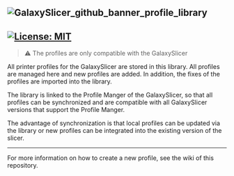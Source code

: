 ![GalaxySlicer_github_banner_profile_library](https://github.com/fr3ak2402/GalaxySlicer-Profile-Library/assets/96239814/1f03e1c8-4790-4d31-8845-48cd146a02a2)
------------------------------------------------
[![License: MIT](https://img.shields.io/badge/License-MIT-yellow.svg)](https://github.com/fr3ak2402/GalaxySlicer-Profile-Library/blob/main/LICENSE)
------------------------------------------------
>⚠️ The profiles are only compatible with the GalaxySlicer

All printer profiles for the GalaxySlicer are stored in this library. All profiles are managed here and new profiles are added. In addition, the fixes of the profiles are imported into the library.

The library is linked to the Profile Manger of the GalaxySlicer, so that all profiles can be synchronized and are compatible with all GalaxySlicer versions that support the Profile Manger.

The advantage of synchronization is that local profiles can be updated via the library or new profiles can be integrated into the existing version of the slicer.

------------------------------------------------

For more information on how to create a new profile, see the wiki of this repository.

